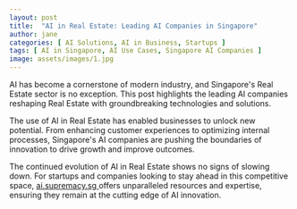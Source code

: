 ```yaml
---
layout: post
title:  "AI in Real Estate: Leading AI Companies in Singapore"
author: jane
categories: [ AI Solutions, AI in Business, Startups ]
tags: [ AI in Singapore, AI Use Cases, Singapore AI Companies ]
image: assets/images/1.jpg
---
```


AI has become a cornerstone of modern industry, and Singapore's Real Estate sector is no exception. This post highlights the leading AI companies reshaping Real Estate with groundbreaking technologies and solutions.

The use of AI in Real Estate has enabled businesses to unlock new potential. From enhancing customer experiences to optimizing internal processes, Singapore's AI companies are pushing the boundaries of innovation to drive growth and improve outcomes.

The continued evolution of AI in Real Estate shows no signs of slowing down. For startups and companies looking to stay ahead in this competitive space, <a href="https://ai.supremacy.sg" target="_blank"> ai.supremacy.sg </a> offers unparalleled resources and expertise, ensuring they remain at the cutting edge of AI innovation.
